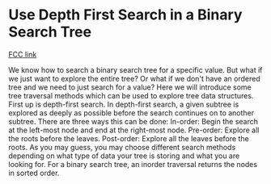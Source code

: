 # Use Depth First Search in a Binary Search Tree

[FCC link](https://www.freecodecamp.org/learn/coding-interview-prep/data-structures/use-depth-first-search-in-a-binary-search-tree)

We know how to search a binary search tree for a specific value. But what if we
just want to explore the entire tree? Or what if we don't have an ordered tree
and we need to just search for a value? Here we will introduce some tree
traversal methods which can be used to explore tree data structures. First up is
depth-first search. In depth-first search, a given subtree is explored as deeply
as possible before the search continues on to another subtree. There are three
ways this can be done: In-order: Begin the search at the left-most node and end
at the right-most node. Pre-order: Explore all the roots before the leaves.
Post-order: Explore all the leaves before the roots. As you may guess, you may
choose different search methods depending on what type of data your tree is
storing and what you are looking for. For a binary search tree, an inorder
traversal returns the nodes in sorted order.
